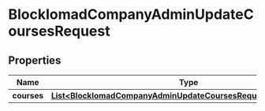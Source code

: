 

# BlockIomadCompanyAdminUpdateCoursesRequest


## Properties

| Name | Type | Description | Notes |
|------------ | ------------- | ------------- | -------------|
|**courses** | [**List&lt;BlockIomadCompanyAdminUpdateCoursesRequestCoursesInner&gt;**](BlockIomadCompanyAdminUpdateCoursesRequestCoursesInner.md) |  |  |



